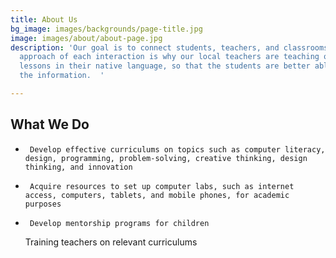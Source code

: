 ```yaml
---
title: About Us
bg_image: images/backgrounds/page-title.jpg
image: images/about/about-page.jpg
description: 'Our goal is to connect students, teachers, and classrooms.  The grassroots
  approach of each interaction is why our local teachers are teaching our technology
  lessons in their native language, so that the students are better able to absorb
  the information.  '

---
```

## What We Do

*      Develop effective curriculums on topics such as computer literacy, design, programming, problem-solving, creative thinking, design thinking, and innovation
*      Acquire resources to set up computer labs, such as internet access, computers, tablets, and mobile phones, for academic purposes
*      Develop mentorship programs for children  
  Training teachers on relevant curriculums
